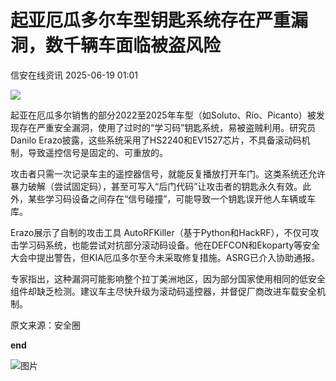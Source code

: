 #  起亚厄瓜多尔车型钥匙系统存在严重漏洞，数千辆车面临被盗风险  
 信安在线资讯   2025-06-19 01:01  
  
![](https://mmbiz.qpic.cn/mmbiz_png/P4iaXc3dZWwXHEEFG5ZzoT7mM3VjgZhPcV3n2DxtFO1Np3CZSTWzbbvH9pMwMEKiaZV3r6snoat4JwPGDulcccEw/640?wx_fmt=png&from=appmsg "")  
  
起亚在厄瓜多尔销售的部分2022至2025年车型（如Soluto、Río、Picanto）被发现存在严重安全漏洞，使用了过时的“学习码”钥匙系统，易被盗贼利用。研究员Danilo Erazo披露，这些系统采用了HS2240和EV1527芯片，不具备滚动码机制，导致遥控信号是固定的、可重放的。  
  
攻击者只需一次记录车主的遥控器信号，就能反复播放打开车门。这类系统还允许暴力破解（尝试固定码），甚至可写入“后门代码”让攻击者的钥匙永久有效。此外，某些学习码设备之间存在“信号碰撞”，可能导致一个钥匙误开他人车辆或车库。  
  
Erazo展示了自制的攻击工具 AutoRFKiller（基于Python和HackRF），不仅可攻击学习码系统，也能尝试对抗部分滚动码设备。他在DEFCON和Ekoparty等安全大会中提出警告，但KIA厄瓜多尔至今未采取修复措施。ASRG已介入协助通报。  
  
专家指出，这种漏洞可能影响整个拉丁美洲地区，因为部分国家使用相同的低安全组件却缺乏检测。建议车主尽快升级为滚动码遥控器，并督促厂商改进车载安全机制。  
  
原文来源：安全圈  
  
**end**  
  
  
  
![图片](https://mmbiz.qpic.cn/mmbiz_png/P4iaXc3dZWwUh6aAJKHdg03U8MjI2BEHkyyjjNjRoqoG8lLIcwFpiczlibBXqXloia8NEd73sa6nyawS8ic3gtO2exQ/640?wx_fmt=other&wxfrom=5&wx_lazy=1&wx_co=1&tp=webp "")  
  
  
  
